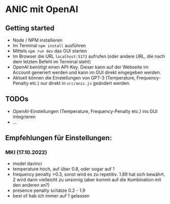 # ANIC mit OpenAI

## Getting started
- Node / NPM installieren
- Im Terminal `npm install` ausführen
- Mittels `npm run dev` das GUI starten
- Im Browser die URL `localhost:5173` aufrufen (oder andere URL, die nach dem letzten Befehl im Terminal steht)
- OpenAI benötigt einen API-Key. Dieser kann auf der Webseite im Account generiert werden und kann im GUI direkt eingegeben werden.
- Aktuell können die Einstellungen von GPT-3 (Temperature, Frequency-Penalty etc.) nur direkt in `src/anic.js` geändert werden.

## TODOs
- OpenAI-Einstellungen (Temperature, Frequency-Penalty etc.) ins GUI integrieren
- ...

## Empfehlungen für Einstellungen:

### MKI (17.10.2022)
- model davinci
- temperature hoch, auf über 0.8, oder sogar auf 1
- frequency penalty >0.3, sonst wird es zu repetitiv. 1.89 hat sich bewährt. 2 wird dann vielleicht zu unsinnig (aber kommt auf die Kombination mit den anderen an?)
- presence penalty schätze 0.2 - 1.9
- best of hab ich immer auf 1 gelassen
